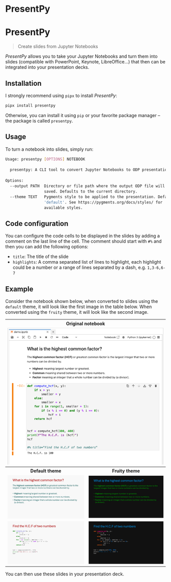 PresentPy
=========

# PresentPy

 > Create slides from Jupyter Notebooks

_PresentPy_ allows you to take your Jupyter Notebooks and turn them into slides (compatible with PowerPoint, Keynote, LibreOffice...) that then can be integrated into your presentation decks.

## Installation

I strongly recommend using `pipx` to install _PresentPy_:

```bash
pipx install presentpy
```

Otherwise, you can install it using `pip` or your favorite package manager – the package is called `presentpy`.

## Usage

To turn a notebook into slides, simply run:

```bash
Usage: presentpy [OPTIONS] NOTEBOOK

  presentpy: A CLI tool to convert Jupyter Notebooks to ODP presentations.

Options:
  --output PATH  Directory or file path where the output ODP file will be
                 saved. Defaults to the current directory.
  --theme TEXT   Pygments style to be applied to the presentation. Defaults to
                 'default'. See https://pygments.org/docs/styles/ for
                 available styles.
```

<!-- 
It also works with Python scripts:

```bash
presentpy [OPTIONS] py SCRIPT_PATH
```
-->

## Code configuration

You can configure the code cells to be displayed in the slides by adding a comment on the last line of the cell. The comment should start with `#%` and then you can add the following options:

 - `title`: The title of the slide
 - `highlights`: A comma separated list of lines to highlight, each highlight could be a number or a range of lines separated by a dash, e.g. `1,3-6,6-7`

## Example

Consider the notebook shown below, when converted to slides using the `default` theme, it will look like the first image in the table below. When converted using the `fruity` theme, it will look like the second image.

<table>
	<tbody>
        <tr>
			<th colspan="2">Original notebook</th>
        </tr>
        <tr>
			<td colspan="2">
                <img src="images/demo-notebook.png" />
            </td>
        </tr>
		<tr>
			<th>Default theme</th>
			<th>Fruity theme</th>
		</tr>
		<tr>
            <td>
                <img src="images/demo-default/Slide1.jpeg" />
            </td>
			<td>
                <img src="images/demo-fruity/Slide1.jpeg" />
            </td>
		</tr>
		<tr>
            <td>
                <img src="images/demo-default/Slide2.jpeg" />
            </td>
			<td>
                <img src="images/demo-fruity/Slide2.jpeg" />
            </td>
		</tr>
	</tbody>
</table>

You can then use these slides in your presentation deck.
